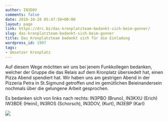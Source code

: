 ```yaml
---
author: IN3DOV
comments: false
date: 2010-10-28 05:47:50+00:00
layout: page
link: https://drc.bz/das-kronplatzteam-bedankt-sich-beim-gonner/
slug: das-kronplatzteam-bedankt-sich-beim-gonner
title: Das Kronplatzteam bedankt sich für die Einladung
wordpress_id: 1997
tags:
- Umsetzer Kronplatz
---
```


Auf diesem Wege möchten wir uns bei jenem Funkkollegen bedanken, welcher der Gruppe die das Relais auf dem Kronplatz übersiedelt hat, einen Pizza Abend spendiert hat. Wir haben uns am gestrigen Abend in der Pizzeria Petra in St.Sigmund getroffen und im gemütlichen Beieinandersein nochmals über die gelungene Arbeit gesprochen.

Es bedanken sich von links nach rechts: IN3PBO (Bruno), IN3KXU (Erich) IW3BDE (Heini), IN3ROS (Schorsch), IN3DOV, (Kurt), IN3EBP (Karl)

[![](https://drc.bz/wp-content/uploads/2010/10/pizza-essen-300x225.jpg)](https://drc.bz/wp-content/uploads/2010/10/pizza-essen.jpg)
